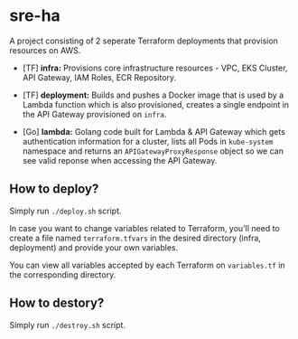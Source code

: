 # sre-ha
A project consisting of 2 seperate Terraform deployments that provision resources on AWS.
- [TF] **infra:** Provisions core infrastructure resources -  VPC, EKS Cluster, API Gateway, IAM Roles, ECR Repository.

- [TF] **deployment:** Builds and pushes a Docker image that is used by a Lambda function which is also provisioned, creates a single endpoint in the API Gateway provisioned on `infra`.

- [Go] **lambda:** Golang code built for Lambda & API Gateway which gets authentication information for a cluster, lists all Pods in `kube-system` namespace and returns an `APIGatewayProxyResponse` object so we can see valid reponse when accessing the API Gateway.

## How to deploy?
Simply run `./deploy.sh` script.

In case you want to change variables related to Terraform, you'll need to create a file named `terraform.tfvars` in the desired directory (infra, deployment) and provide your own variables.

You can view all variables accepted by each Terraform on `variables.tf` in the corresponding directory.

## How to destory?
Simply run `./destroy.sh` script.